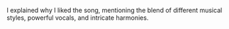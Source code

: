I explained why I liked the song, mentioning the blend of different musical styles, powerful vocals, and intricate harmonies.